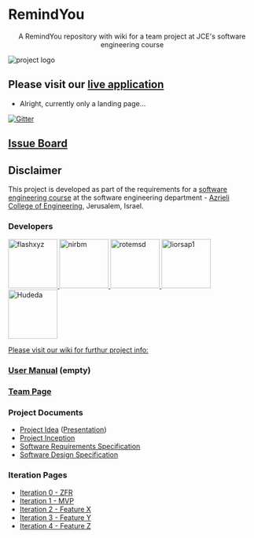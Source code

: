 # RemindYou

<center>A RemindYou repository with wiki for a team project at JCE's software engineering course</center>

![project logo](https://github.com/flashxyz/RemindYou/blob/master/remindyou_logo.jpg?raw=true)

## Please visit our [live application](https://demo.reactstarterkit.com/)
- Alright, currently only a landing page...

[![Gitter](https://badges.gitter.im/flashxyz/RemindYou.svg)](https://gitter.im/flashxyz/RemindYou?utm_source=badge&utm_medium=badge&utm_campaign=pr-badge)

## [Issue Board](https://huboard.com/robi-y/seproject-team-template#/)

## Disclaimer
This project is developed as part of the requirements for a [software engineering course](https://github.com/jce-il/se-class/wiki) at the software engineering department - [Azrieli College of Engineering](http://www.jce.ac.il/), Jerusalem, Israel.

### Developers
<a href="https://github.com/flashxyz">
<img src="https://avatars0.githubusercontent.com/u/13337543?v=3&s=140" alt="flashxyz" width="100" height="100">
<a href="https://github.com/nirbm">
<img src="https://avatars1.githubusercontent.com/u/14259229?v=3&s=460" alt="nirbm" width="100" height="100">
<a href="https://github.com/rotemsd">
<img src="https://avatars2.githubusercontent.com/u/17545972?v=3&s=460" alt="rotemsd" width="100" height="100">
<a href="https://github.com/liorsap1">
<img src="https://avatars3.githubusercontent.com/u/17621187?v=3&s=460" alt="liorsap1" width="100" height="100">
<a href="https://github.com/Hudeda">
<img src="https://avatars2.githubusercontent.com/u/17565414?v=3&s=460" alt="Hudeda" width="100" height="100">


Please visit our wiki for furthur project info: 

### [User Manual](../../wiki/user-manual) (empty)

### [Team Page](../../wiki/team)

### Project Documents
- [Project Idea](docs/idea.pdf) ([Presentation](https://github.com/Hudeda/project/blob/master/ToRemindYou.pptx?raw=true))
- [Project Inception](https://github.com/Hudeda/project/blob/master/ToRemindYou.docx?raw=true)
- [Software Requirements Specification](../../wiki/srs)
- [Software Design Specification](../../wiki/sds)

### Iteration Pages
- [Iteration 0 - ZFR](../../wiki/iter0-zfr)
- [Iteration 1 - MVP]()
- [Iteration 2 - Feature X]()
- [Iteration 3 - Feature Y]()
- [Iteration 4 - Feature Z]()



